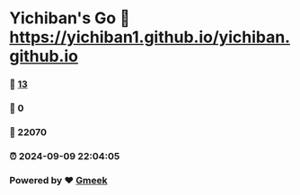 # Yichiban's Go :link: https://yichiban1.github.io/yichiban.github.io 
### :page_facing_up: [13](https://yichiban1.github.io/yichiban.github.io/tag.html) 
### :speech_balloon: 0 
### :hibiscus: 22070 
### :alarm_clock: 2024-09-09 22:04:05 
### Powered by :heart: [Gmeek](https://github.com/Meekdai/Gmeek)
